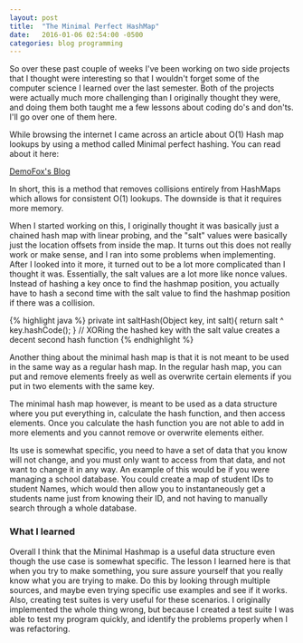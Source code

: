 ```yaml
---
layout: post
title:  "The Minimal Perfect HashMap"
date:   2016-01-06 02:54:00 -0500
categories: blog programming 
---
```


So over these past couple of weeks I've been working on two
side projects that I thought were interesting so that I wouldn't
forget some of the computer science I learned over the last semester.
Both of the projects were actually much more challenging than I 
originally thought they were, and doing them both taught me
a few lessons about coding do's and don'ts. I'll go over one of
them here.

While browsing the internet I came across an article about O(1) Hash map lookups by using a method called Minimal perfect hashing. You can read about it here:

<a href="http://blog.demofox.org/2015/12/14/o1-data-lookups-with-minimal-perfect-hashing/"> DemoFox's Blog</a>

In short, this is a method that removes collisions entirely from HashMaps which allows for consistent O(1) lookups. The downside is that it requires more memory. 

When I started working on this, I originally thought it was basically
just a chained hash map with linear probing, and the "salt" values were basically
just the location offsets from inside the map. It turns out this does not
really work or make sense, and I ran into some problems when implementing.
After I looked into it more, it turned out to be a lot more complicated than I
thought it was. Essentially, the salt values are a lot more like nonce values.
Instead of hashing a key once to find the hashmap position, you actually have to hash
a second time with the salt value to find the hashmap position if there was a collision.

{% highlight java %}
private int saltHash(Object key, int salt){
    	return salt ^ key.hashCode();
    }
// XORing the hashed key with the salt value creates a decent second hash function
{% endhighlight %}

Another thing about the minimal hash map is that it is not meant to be used
in the same way as a regular hash map. In the regular hash map, you can put and
remove elements freely as well as overwrite certain elements if you put in two elements
with the same key.

The minimal hash map however, is meant to be used as a data structure where you
put everything in, calculate the hash function, and then access elements. Once you
calculate the hash function you are not able to add in more elements and you cannot
remove or overwrite elements either. 

Its use is somewhat specific, you need to have
a set of data that you know will not change, and you must only want to access from that
data, and not want to change it in any way. An example of this would be if you were
managing a school database. You could create a map of student IDs to student Names, which
would then allow you to instantaneously get a students name just from knowing their ID, and
not having to manually search through a whole database.

<h3> What I learned </h3>

Overall I think that the Minimal Hashmap is a useful data structure even though the
use case is somewhat specific. The lesson I learned here is that when you try to make
something, you sure assure yourself that you really know what you are trying to make. Do this
by looking through multiple sources, and maybe even trying specific use examples and see if it
works. Also, creating test suites is very useful for these scenarios. I originally implemented
the whole thing wrong, but because I created a test suite I was able to test my program
quickly, and identify the problems properly when I was refactoring.


